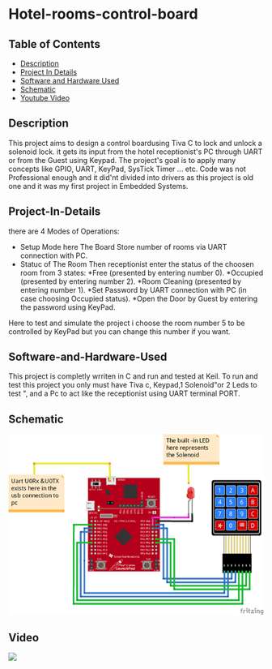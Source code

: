 # Hotel-rooms-control-board

## Table of Contents

* [Description](#Description)
* [Project In Details](#Project-In-Details)
* [Software and Hardware Used](#software-and-Hardware-Used)
* [Schematic](#Schematic)
* [Youtube Video](#Video) 

## Description
This project aims to design a control boardusing Tiva C to lock and unlock a solenoid lock. it gets its input from the hotel receptionist's PC through UART or from the Guest using Keypad.
The project's goal is to apply many concepts like GPIO, UART, KeyPad, SysTick Timer ... etc. 
Code was not Professional enough and it did'nt divided into drivers as this project is old one and it was my first project in Embedded Systems. 

## Project-In-Details
there are 4 Modes of Operations:
* Setup Mode
  here The Board Store number of rooms via UART connection with PC.
* Statuc of The Room
Then receptionist enter the status of the choosen room from 3 states:
    *Free (presented by entering number 0).
    *Occupied (presented by entering number 2).
    *Room Cleaning (presented by entering number 1).
*Set Password by UART connection with PC (in case choosing Occupied status).
*Open the Door by Guest by entering the password using KeyPad.
 
 Here to test and simulate the project i choose the room number 5 to be controlled by KeyPad but you can change this number if you want.
## Software-and-Hardware-Used
This project is completly wrriten in C and run and tested at Keil.
To run and test this project you only must have Tiva c, Keypad,1 Solenoid"or 2 Leds to test ", and a Pc to act like the receptionist using UART terminal PORT.

## Schematic
![Project Design](/Design.png)

## Video

[![](http://img.youtube.com/vi/Iv2p9JPx5JY/0.jpg)](http://www.youtube.com/watch?v=Iv2p9JPx5JY "Hotel Room's Control Board")
